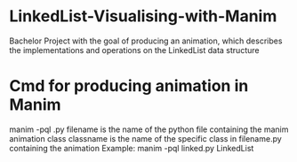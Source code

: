 # LinkedList-Visualising-with-Manim
Bachelor Project with the goal of producing an animation, which describes the implementations and operations on the LinkedList data structure

# Cmd for producing animation in Manim
manim -pql <filename>.py <classname> 
filename is the name of the python file containing the manim animation class
classname is the name of the specific class in filename.py containing the animation
Example: manim -pql linked.py LinkedList
